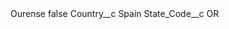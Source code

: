 <?xml version="1.0" encoding="UTF-8"?>
<CustomMetadata xmlns="http://soap.sforce.com/2006/04/metadata" xmlns:xsi="http://www.w3.org/2001/XMLSchema-instance" xmlns:xsd="http://www.w3.org/2001/XMLSchema">
    <label>Ourense</label>
    <protected>false</protected>
    <values>
        <field>Country__c</field>
        <value xsi:type="xsd:string">Spain</value>
    </values>
    <values>
        <field>State_Code__c</field>
        <value xsi:type="xsd:string">OR</value>
    </values>
</CustomMetadata>

